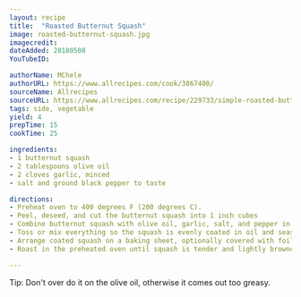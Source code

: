 ```yaml
---
layout: recipe
title:  "Roasted Butternut Squash"
image: roasted-butternut-squash.jpg
imagecredit:
dateAdded: 20180508
YouTubeID: 

authorName: MChele
authorURL: https://www.allrecipes.com/cook/3867400/
sourceName: Allrecipes
sourceURL: https://www.allrecipes.com/recipe/229733/simple-roasted-butternut-squash/
tags: side, vegetable
yield: 4
prepTime: 15
cookTime: 25

ingredients:
- 1 butternut squash
- 2 tablespoons olive oil
- 2 cloves garlic, minced
- salt and ground black pepper to taste

directions:
- Preheat oven to 400 degrees F (200 degrees C).
- Peel, deseed, and cut the butternut squash into 1 inch cubes
- Combine butternut squash with olive oil, garlic, salt, and pepper in a large bowl, preferably with a tight lid for the next step.
- Toss or mix everything so the squash is evenly coated in oil and seasonings. 
- Arrange coated squash on a baking sheet, optionally covered with foil for easy cleaning.
- Roast in the preheated oven until squash is tender and lightly browned, 25 to 30 minutes.

---
```


Tip: Don't over do it on the olive oil, otherwise it comes out too greasy.